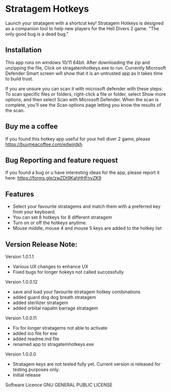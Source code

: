 # Stratagem Hotkeys
Launch your stratagem with a shortcut key!
Stratagem Hotkeys is designed as a companion tool to help new players for the Hell Divers 2 game. "The only good bug is a dead bug."

## Installation

This app runs on windows 10/11 64bit.
After downloading the zip and unzipping the file, Click on stragatemhotkeys.exe to run.
Currently Microsoft Defender Smart screen will show that it is an untrusted app as it takes time to build trust. 

If you are unsure you can scan it with microsoft defender with these steps:
To scan specific files or folders, right-click a file or folder, select Show more options, and then select Scan with Microsoft Defender. When the scan is complete, you'll see the Scan options page letting you know the results of the scan.

## Buy me a coffee
If you found this hotkey app useful for your hell diver 2 game, please https://buymeacoffee.com/edwintkh 

## Bug Reporting and feature request
If you found a bug or u have interesting ideas for the app, please report it here: https://forms.gle/zwZDt9KahHHFnyZK9

## Features
- Select your favourite stratagems and match them with a preferred key from your keyboard. 
- You can set 8 hotkeys for 8 different stratagem
- Turn on or off the hotkeys anytime.
- Mouse middle, mouse 4 and mouse 5 keys are added to the hotkey list


## Version Release Note:
Version 1.0.1.1
- Various UX changes to enhance UX
- Fixed bugs for longer hokeys not called successfully

Version 1.0.0.12
- save and load your favourite stratagem hotkey combinations
- added guard dog dog breath stratagem
- added sterilizer stratagem
- added orbital napalm barrage stratagem

Version 1.0.0.11
- Fix for longer stratagems not able to activate
- added ico file for exe
- added readme.md file
- renamed app to stragatemhotkeys.exe

Version 1.0.0.0
- Stratagem keys are not tested fully yet. Current version is released for testing purposes only.
- Initial release

Software Licence
GNU GENERAL PUBLIC LICENSE


